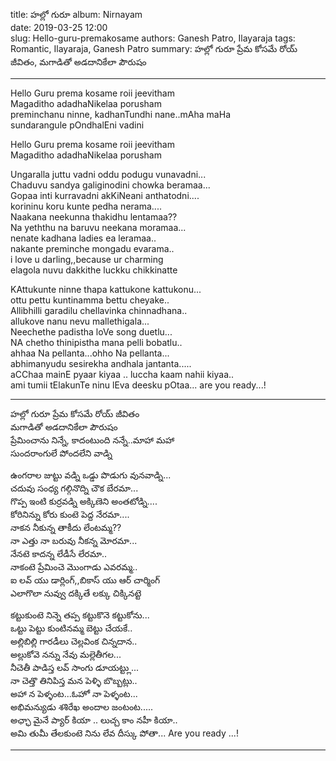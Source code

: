title: హల్లో గురూ
album: Nirnayam  
date: 2019-03-25 12:00      
slug:  Hello-guru-premakosame 
authors:  Ganesh Patro, Ilayaraja
tags: Romantic, Ilayaraja, Ganesh Patro
summary: హల్లో గురూ ప్రేమ కోసమే రోయ్ జీవితం, మగాడితో అడదానికేలా పౌరుషం   

------------

Hello Guru prema kosame roii jeevitham  
Magaditho adadhaNikelaa porusham  
preminchanu ninne, kadhanTundhi nane..mAha maHa    
sundarangule pOndhalEni vadini  

Hello Guru prema kosame roii jeevitham  
Magaditho adadhaNikelaa porusham  
 
Ungaralla juttu vadni oddu podugu vunavadni...  
Chaduvu sandya galiginodini chowka beramaa...  
Gopaa inti kurravadni akKiNeani anthatodni....  
korininu koru kunte pedha nerama....  
Naakana neekunna thakidhu lentamaa??  
Na yeththu na baruvu neekana moramaa...  
nenate kadhana ladies ea leramaa..  
nakante preminche mongadu evarama..   
i love u darling,,because ur charming  
elagola nuvu dakkithe luckku chikkinatte  


KAttukunte ninne thapa kattukone kattukonu...  
ottu pettu kuntinamma bettu cheyake..  
Allibhilli garadilu chellavinka chinnadhana..  
allukove nanu nevu mallethigala...  
Neechethe padistha loVe song duetlu...  
NA chetho thinipistha mana pelli bobatlu..  
ahhaa Na pellanta...ohho Na pellanta...  
abhimanyudu sesirekha andhala jantanta.....  
aCChaa mainE pyaar kiyaa .. luccha kaam  nahii kiyaa..  
ami tumii tElakunTe ninu lEva deesku pOtaa... are you ready...!  

------------

హల్లో గురూ ప్రేమ కోసమే రోయ్ జీవితం   
మగాడితో అడదానికేలా పౌరుషం   
ప్రేమించాను నిన్నే, కాదంటుంది నన్నే..మాహా మహా     
సుందరాంగులే పోందలేని వాడ్ని   
 
ఉంగరాల జుట్టు వడ్ని ఒడ్డు పొడుగు వునవాడ్ని...  
చదువు సంధ్య గల్గినొద్ని చౌక బేరమా...  
గొప్ప ఇంటి కుర్రవడ్ని అక్కిణెని అంతటోడ్ని....  
కోరినిన్ను కోరు కుంటె పెద్ద నేరమా....  
నాకన నీకున్న తాకీదు లేంటమ్మ??  
నా ఎత్తు నా బరువు నీకన్న మోరమా...  
నేనటె కాదన్న లేడీసే లేరమా..   
నాకంటె ప్రేమించె మొంగాడు ఎవరమ్మ..  
ఐ లవ్ యు డార్లింగ్,,బికాస్ యు ఆర్ చార్మింగ్  
ఎలాగొలా నువ్వు దక్కితే లక్కు చిక్కినట్టె   

కట్టుకుంటె నిన్నె తప్ప కట్టుకొనె కట్టుకోను...  
ఒట్టు పెట్టు కుంటినమ్మ బెట్టు చేయకే..  
అల్లిబిల్లి గారడీలు చెల్లవింక చిన్నదాన..  
అల్లుకోవె నన్ను నేవు మల్లెతీగల...  
నీచెతీ పాడిస్త లవ్ సాంగు డూయట్ట్లు...  
నా చెత్తొ తినిపిస్త మన పెళ్ళి బొబ్బట్లు..  
అహా న పెళ్ళంట...ఓహో నా పెళ్ళంట...  
అభిమన్యుడు శశిరేఖ అందాల జంటంట.....  
అఛ్ఛా మైనే ప్యార్ కియా .. లుచ్చ కాం  నహీ కియా..    
అమి తుమీ తేలకుంటె నిను లేవ దీస్కు పోతా... Are you ready ...!

------------
